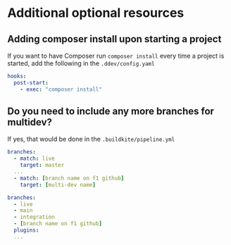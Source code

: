 # Additional optional resources

## Adding composer install upon starting a project

If you want to have Composer run `composer install` every time a project is started, add the following in the `.ddev/config.yaml`

```yaml
hooks:
  post-start:
    - exec: "composer install"
```
## Do you need to include any more branches for multidev?

If yes, that would be done in the `.buildkite/pipeline.yml`

```yaml
branches:
  - match: live
    target: master
  ...
  - match: [branch name on f1 github]
    target: [multi-dev name]
```
```yaml
branches:
  - live
  - main
  - integration
  - [branch name on f1 github]
  plugins:
  ...
```

